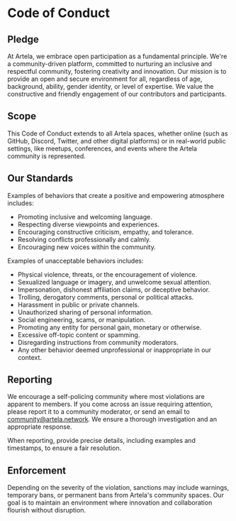 # Code of Conduct

## Pledge

At Artela, we embrace open participation as a fundamental principle. We're a community-driven platform, committed to nurturing an inclusive and respectful community, fostering creativity and innovation. Our mission is to provide an open and secure environment for all, regardless of age, background, ability, gender identity, or level of expertise. We value the constructive and friendly engagement of our contributors and participants.

## **Scope**

This Code of Conduct extends to all Artela spaces, whether online (such as GitHub, Discord, Twitter, and other digital platforms) or in real-world public settings, like meetups, conferences, and events where the Artela community is represented.

## Our Standards

Examples of behaviors that create a positive and empowering atmosphere includes:

- Promoting inclusive and welcoming language.
- Respecting diverse viewpoints and experiences.
- Encouraging constructive criticism, empathy, and tolerance.
- Resolving conflicts professionally and calmly.
- Encouraging new voices within the community.

Examples of unacceptable behaviors includes:

- Physical violence, threats, or the encouragement of violence.
- Sexualized language or imagery, and unwelcome sexual attention.
- Impersonation, dishonest affiliation claims, or deceptive behavior.
- Trolling, derogatory comments, personal or political attacks.
- Harassment in public or private channels.
- Unauthorized sharing of personal information.
- Social engineering, scams, or manipulation.
- Promoting any entity for personal gain, monetary or otherwise.
- Excessive off-topic content or spamming.
- Disregarding instructions from community moderators.
- Any other behavior deemed unprofessional or inappropriate in our context.

## **Reporting**

We encourage a self-policing community where most violations are apparent to members. If you come across an issue requiring attention, please report it to a community moderator, or send an email to [community@artela.network](mailto:community@artela.network). We ensure a thorough investigation and an appropriate response.

When reporting, provide precise details, including examples and timestamps, to ensure a fair resolution.

## **Enforcement**

Depending on the severity of the violation, sanctions may include warnings, temporary bans, or permanent bans from Artela's community spaces. Our goal is to maintain an environment where innovation and collaboration flourish without disruption.